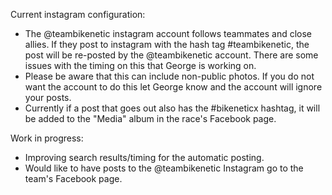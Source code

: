 Current instagram configuration:

* The @teambikenetic instagram account follows teammates and close allies. If they post to instagram with the hash tag #teambikenetic, the post will be re-posted by the @teambikenetic account. There are some issues with the timing on this that George is working on. 
* Please be aware that this can include non-public photos. If you do not want the account to do this let George know and the account will ignore your posts.
* Currently if a post that goes out also has the #bikeneticx hashtag, it will be added to the "Media" album in the race's Facebook page.

Work in progress:

* Improving search results/timing for the automatic posting.
* Would like to have posts to the @teambikenetic Instagram go to the team's Facebook page.
